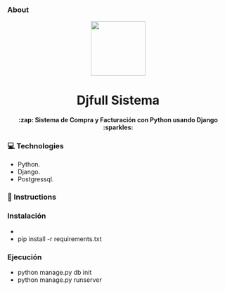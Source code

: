 ###  About
<p align="center">
  <img src="https://external-content.duckduckgo.com/iu/?u=https%3A%2F%2Fupload.wikimedia.org%2Fwikipedia%2Fcommons%2Fthumb%2Fc%2Fc3%2FPython-logo-notext.svg%2F1200px-Python-logo-notext.svg.png&f=1&nofb=1" height="124px">
  <h1 align="center">Djfull Sistema</h1>
  <p align="center">
    <b> :zap: Sistema de Compra y Facturación con Python usando Django  :sparkles:</b>
  </p>
</p>

 
### 💻  Technologies
- Python.
- Django.
- Postgressql.

###  🏁 Instructions


###   Instalación
- 
- pip install -r requirements.txt


###  Ejecución
- python manage.py db init
- python manage.py runserver
